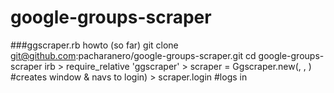 google-groups-scraper
=====================

###ggscraper.rb howto (so far)
    git clone git@github.com:pacharanero/google-groups-scraper.git
    cd google-groups-scraper
    irb
      > require_relative 'ggscraper'
      > scraper = Ggscraper.new(<username>, <password>, <google groups login with referrer url>) #creates window & navs to login)
      > scraper.login #logs in 
